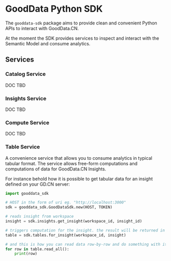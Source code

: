 # GoodData Python SDK

The `gooddata-sdk` package aims to provide clean and convenient Python APIs to interact with GoodData.CN.

At the moment the SDK provides services to inspect and interact with the Semantic Model and consume analytics.

## Services

### Catalog Service

DOC TBD

### Insights Service

DOC TBD

### Compute Service

DOC TBD

### Table Service

A convenience service that allows you to consume analytics in typical tabular format. The service allows free-form
computations and computations of data for GoodData.CN Insights.

For instance behold how it is possible to get tabular data for an insight defined on your GD.CN server:

```python
import gooddata_sdk

# HOST in the form of uri eg. "http://localhost:3000"
sdk = gooddata_sdk.GoodDataSdk.new(HOST, TOKEN)

# reads insight from workspace
insight = sdk.insights.get_insight(workspace_id, insight_id)

# triggers computation for the insight. the result will be returned in a tabular form
table = sdk.tables.for_insight(workspace_id, insight)

# and this is how you can read data row-by-row and do something with it
for row in table.read_all():
    print(row)
```
